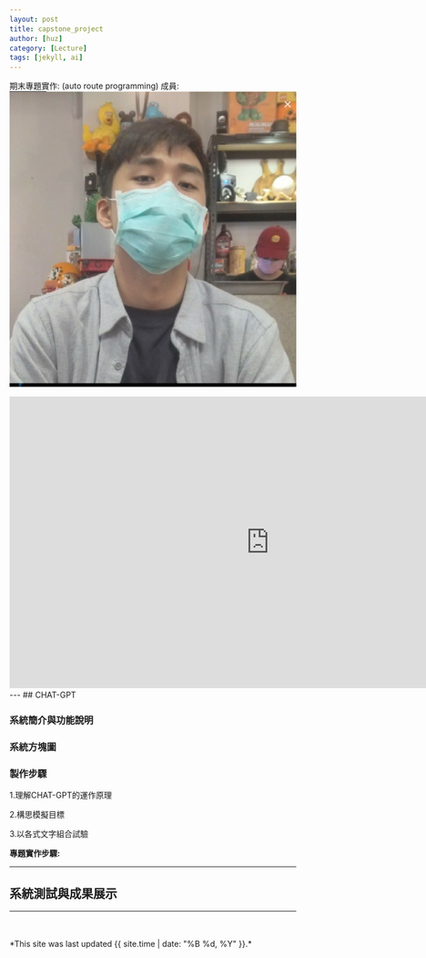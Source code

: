 ```yaml
---
layout: post
title: capstone_project
author: [huz]
category: [Lecture]
tags: [jekyll, ai]
---
```


期末專題實作: (auto route programming)
成員: <br>
![](https://github.com/winterhuz/facenet-pytorch/blob/master/data/test_images/huz/1.jpg?raw=true)


<iframe width="911" height="512" src="https://www.youtube.com/embed/zBu6nEFLTJE" title="2014台灣競速自走車國際賽第一名 台灣 趙師葦 36.618秒" frameborder="0" allow="accelerometer; autoplay; clipboard-write; encrypted-media; gyroscope; picture-in-picture" allowfullscreen></iframe>
---
## CHAT-GPT

### 系統簡介與功能說明


### 系統方塊圖


### 製作步驟 
1.理解CHAT-GPT的運作原理

2.構思模擬目標

3.以各式文字組合試驗

**專題實作步驟:** 



---
## 系統測試與成果展示
---
<br>
<br>
*This site was last updated {{ site.time | date: "%B %d, %Y" }}.*

